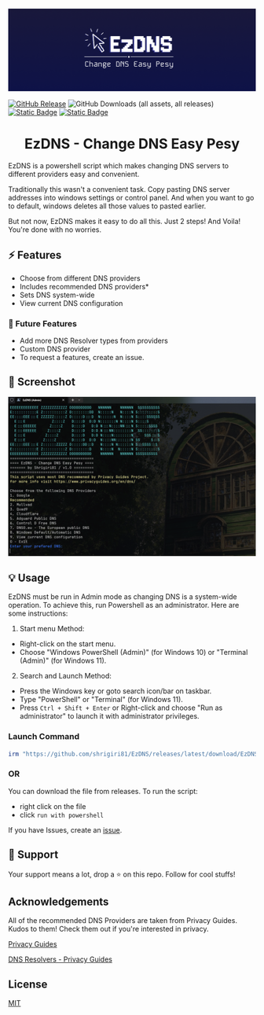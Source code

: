 <div style="text-align: center;">

[![EzDNS Banner](https://raw.githubusercontent.com/shrigiri81/EzDNS/refs/heads/main/assets/logo/EzDNS_Banner.png)](https://raw.githubusercontent.com/shrigiri81/EzDNS/refs/heads/main/assets/logo/EzDNS_Banner.png)

</div>

[![GitHub Release](https://img.shields.io/github/v/release/shrigiri81/EzDNS?style=for-the-badge)](https://github.com/shrigiri81/EzDNS/releases/latest/download/EzDNS.ps1)
![GitHub Downloads (all assets, all releases)](https://img.shields.io/github/downloads/shrigiri81/EzDNS/total?style=for-the-badge)
[![Static Badge](https://img.shields.io/badge/-%40shrigiri81-white?style=for-the-badge&logo=x&label=Follow&labelColor=black&color=grey&link=https%3A%2F%2Fx.com%2Fshrigiri81)](https://x.com/shrigiri81)
[![Static Badge](https://img.shields.io/badge/Join-Build_Bytes-white?style=for-the-badge&logo=telegram&logoColor=white&logoSize=auto&labelColor=blue&color=87CEEB&link=https%3A%2F%2Ft.me%2Fbuildbytes)](https://t.me/buildbytes)


<h1 style="text-align: center;">EzDNS - Change DNS Easy Pesy</h1>

EzDNS is a powershell script which makes changing DNS servers to different providers easy and convenient.

Traditionally this wasn't a convenient task. Copy pasting DNS server addresses into windows settings or control panel. And when you want to go to default, windows deletes all those values to pasted earlier.

But not now, EzDNS makes it easy to do all this. Just 2 steps! And Voila! You're done with no worries.

## ⚡ Features

- Choose from different DNS providers
- Includes recommended DNS providers*
- Sets DNS system-wide
- View current DNS configuration

### 🎯 Future Features
- Add more DNS Resolver types from providers
- Custom DNS provider
- To request a features, create an issue.


## 🧩 Screenshot

[![Windows-Terminal-vr-Kpvt-Of-BH.png](/assets/screenshots/Windows-Terminal-vr-Kpvt-Of-BH.png)](/assets/screenshots/Windows-Terminal-vr-Kpvt-Of-BH.png)

## 💡 Usage

EzDNS must be run in Admin mode as changing DNS is a system-wide operation. To achieve this, run Powershell as an administrator. Here are some instructions:

1. Start menu Method:
- Right-click on the start menu.
- Choose "Windows PowerShell (Admin)" (for Windows 10) or "Terminal (Admin)" (for Windows 11).

2. Search and Launch Method:
- Press the Windows key or goto search icon/bar on taskbar.
- Type "PowerShell" or "Terminal" (for Windows 11).
- Press `Ctrl + Shift + Enter` or Right-click and choose "Run as administrator" to launch it with administrator privileges.


### Launch Command
```ps1
irm "https://github.com/shrigiri81/EzDNS/releases/latest/download/EzDNS.ps1" | iex
```

### OR

You can download the file from releases. To run the script:
- right click on the file 
- click `run with powershell`


If you have Issues, create an [issue](https://github.com/shrigiri81/EzDNS/issues/new/choose).

## 💖 Support

Your support means a lot, drop a ⭐ on this repo.
Follow for cool stuffs!

## Acknowledgements

All of the recommended DNS Providers are taken from Privacy Guides. Kudos to them!
Check them out if you're interested in privacy.

[Privacy Guides](https://www.privacyguides.org/)

[DNS Resolvers - Privacy Guides](https://www.privacyguides.org/en/dns/)

## License

[MIT](https://choosealicense.com/licenses/mit/)
